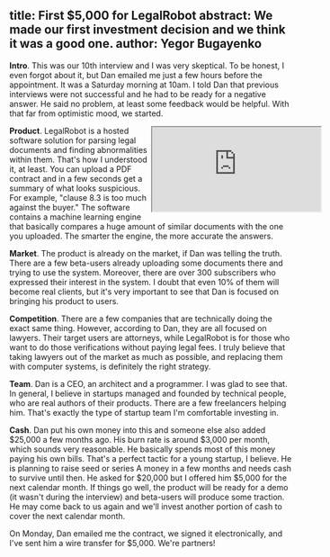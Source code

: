 title: First $5,000 for LegalRobot
abstract: We made our first investment decision and we think it was a good one.
author: Yegor Bugayenko
--

**Intro**.
This was our 10th interview and I was very skeptical. To be honest,
I even forgot about it, but Dan emailed me just a few hours before the
appointment. It was a Saturday morning at 10am. I told Dan that previous
interviews were not successful and he had to be ready for a negative answer.
He said no problem, at least some feedback would be helpful. With that far from optimistic
mood, we started.

<div style='width:50%;float:right;z-index:100'>
  <div class='film'>
    <iframe class='video' src='https://www.youtube.com/embed/AetgrIGCrSU?controls=2'
      allowfullscreen=''></iframe>
  </div>
</div>

**Product**.
LegalRobot is a hosted software solution for parsing legal documents
and finding abnormalities within them. That's how I understood it, at least. You can
upload a PDF contract and in a few seconds get a summary of what
looks suspicious. For example, "clause 8.3 is too much against the buyer."
The software contains a machine learning engine that basically compares
a huge amount of similar documents with the one you uploaded. The smarter
the engine, the more accurate the answers.

**Market**.
The product is already on the market, if Dan was telling the truth. There
are a few beta-users already uploading some documents there and trying to
use the system. Moreover, there are over 300 subscribers who expressed
their interest in the system. I doubt that even 10% of them will become
real clients, but it's very important to see that Dan is focused on
bringing his product to users.

**Competition**.
There are a few companies that are technically doing the exact same thing. However,
according to Dan, they are all focused on lawyers. Their target users
are attorneys, while LegalRobot is for those who want to do those verifications
without paying legal fees. I truly believe that taking lawyers out of the
market as much as possible, and replacing them with computer systems, is
definitely the right strategy.

**Team**.
Dan is a CEO, an architect and a programmer. I was glad to see that.
In general, I believe in startups managed and founded by technical people,
who are real authors of their products. There are a few freelancers helping
him. That's exactly the type of startup team I'm comfortable investing in.

**Cash**.
Dan put his own money into this and someone else also added $25,000 a few
months ago. His burn rate is around $3,000 per month, which sounds very
reasonable. He basically spends most of this money paying his own bills.
That's a perfect tactic for a young startup, I believe. He is
planning to raise seed or series A money in a few months and needs
cash to survive until then. He asked for $20,000 but I offered him $5,000
for the next calendar month. If things go well, the product
will be ready for a demo (it wasn't during the interview) and beta-users will produce
some traction. He may come back to us again and we'll invest another portion
of cash to cover the next calendar month.

On Monday, Dan emailed me the contract, we signed it electronically, and I've
sent him a wire transfer for $5,000. We're partners!

